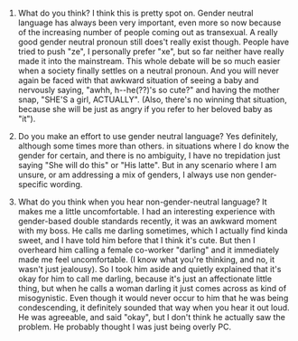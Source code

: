 1. What do you think?
I think this is pretty spot on. Gender neutral language has always been very important, even more so now because of the increasing number of people coming out as transexual. A really good gender neutral pronoun still does't really exist though. People have tried to push "ze", I personally prefer "xe", but so far neither have really made it into the mainstream. This whole debate will be so much easier when a society finally settles on a neutral pronoun. And you will never again be faced with that awkward situation of seeing a baby and nervously saying, "awhh, h--he(??)'s so cute?" and having the mother snap, "SHE'S a girl, ACTUALLY". (Also, there's no winning that situation, because she will be just as angry if you refer to her beloved baby as "it").

2. Do you make an effort to use gender neutral language?
Yes definitely, although some times more than others. in situations where I do know the gender for certain, and there is no ambiguity, I have no trepidation just saying "She will do this" or "His latte". But in any scenario where I am unsure, or am addressing a mix of genders, I always use non gender-specific wording.
 
3. What do you think when you hear non-gender-neutral language?
It makes me a little uncomfortable. I had an interesting experience with gender-based double standards recently, it was an awkward moment with my boss. He calls me darling sometimes, which I actually find kinda sweet, and I have told him before that I think it's cute. But then I overheard him calling a female co-worker "darling" and it immediately made me feel uncomfortable. (I know what you're thinking, and no, it wasn't just  jealousy). So I took him aside and quietly explained that it's okay for him to call me darling, because it's just an affectionate little thing, but when he calls a woman darling it just comes across as kind of misogynistic. Even though it would never occur to him that he was being condescending, it definitely sounded that way when you hear it out loud. He was agreeable, and said "okay", but I don't think he actually saw the problem. He probably thought I was just being overly PC.